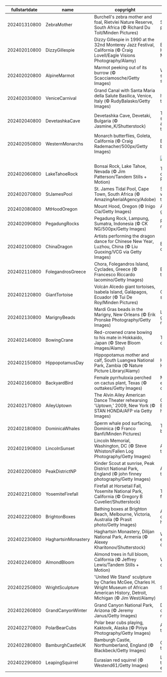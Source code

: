 |fullstartdate|name|copyright|title|image|
|--|--|--|--|--|
202401310800|ZebraMother|Burchell's zebra mother and foal, Rietvlei Nature Reserve, South Africa (© Richard Du Toit/Minden Pictures)|Stripe a pose|![](/en-US/2024/02/202401310800ZebraMother.jpg)|
202402010800|DizzyGillespie|Dizzy Gillespie in 1990 at the 32nd Monterey Jazz Festival, California (© Craig Lovell/Eagle Visions Photography/Alamy)|Black History Month|![](/en-US/2024/02/202402010800DizzyGillespie.jpg)|
202402020800|AlpineMarmot|Marmot peeking out of its burrow (© Scacciamosche/Getty Images)|Will Phil see his shadow?|![](/en-US/2024/02/202402020800AlpineMarmot.jpg)|
202402030800|VeniceCarnival|Grand Canal with Santa Maria della Salute Basilica, Venice, Italy (© RudyBalasko/Getty Images)|It's carnival time!|![](/en-US/2024/02/202402030800VeniceCarnival.jpg)|
202402040800|DevetashkaCave|Devetashka Cave, Devetaki, Bulgaria (© Jasmine_K/Shutterstock)|The skylights are a nice touch|![](/en-US/2024/02/202402040800DevetashkaCave.jpg)|
202402050800|WesternMonarchs|Monarch butterflies, Goleta, California (© Craig Rademacher/500px/Getty Images)|Butterfly ballet|![](/en-US/2024/02/202402050800WesternMonarchs.jpg)|
||||![](/en-US/2024/02/.jpg)|
202402060800|LakeTahoeRock|Bonsai Rock, Lake Tahoe, Nevada (© Jim Patterson/Tandem Stills + Motion)|Taking root on Bonsai Rock|![](/en-US/2024/02/202402060800LakeTahoeRock.jpg)|
202402070800|StJamesPool|St. James Tidal Pool, Cape Town, South Africa (© AmazingAerialAgency/Adobe)|Swimming with the tide|![](/en-US/2024/02/202402070800StJamesPool.jpg)|
202402080800|MtHoodOregon|Mount Hood, Oregon (© Inigo Cia/Getty Images)|A sleeping giant|![](/en-US/2024/02/202402080800MtHoodOregon.jpg)|
202402090800|PegadungRocks|Pegadung Rock, Lampung, Sumatra, Indonesia (© CK NG/500px/Getty Images)|Rocks and rolling surf|![](/en-US/2024/02/202402090800PegadungRocks.jpg)|
202402100800|ChinaDragon|Artists performing the dragon dance for Chinese New Year, Luzhou, China (© Liu Guoxing/VCG via Getty Images)|Enter the dragons|![](/en-US/2024/02/202402100800ChinaDragon.jpg)|
202402110800|FolegandrosGreece|Chora, Folegandros Island, Cyclades, Greece (© Francesco Riccardo Iacomino/Getty Images)|Elysium on the edge|![](/en-US/2024/02/202402110800FolegandrosGreece.jpg)|
202402120800|GiantTortoise|Volcán Alcedo giant tortoises, Isabela Island, Galápagos, Ecuador (© Tui De Roy/Minden Pictures)|Giants of science|![](/en-US/2024/02/202402120800GiantTortoise.jpg)|
202402130800|MarignyBeads|Mardi Gras beads in the Marigny, New Orleans (© Erik Pronske Photography/Getty Images)|Let the good times roll!|![](/en-US/2024/02/202402130800MarignyBeads.jpg)|
202402140800|BowingCrane|Red-crowned crane bowing to his mate in Hokkaido, Japan (© Steve Bloom Images/Alamy)|The dance of romance|![](/en-US/2024/02/202402140800BowingCrane.jpg)|
202402150800|HippopotamusDay|Hippopotamus mother and calf, South Luangwa National Park, Zambia (© Nature Picture Library/Alamy)|Happy Hippo Day!|![](/en-US/2024/02/202402150800HippopotamusDay.jpg)|
202402160800|BackyardBird|Female pyrrhuloxia perched on cactus plant, Texas (© outtakes/Getty Images)|Make every bird count|![](/en-US/2024/02/202402160800BackyardBird.jpg)|
202402170800|AileyUptown|The Alvin Ailey American Dance Theater rehearsing 'Uptown,' 2009, New York (© STAN HONDA/AFP via Getty Images)|Celebrating Black history|![](/en-US/2024/02/202402170800AileyUptown.jpg)|
202402180800|DominicaWhales|Sperm whale pod surfacing, Dominica (© Franco Banfi/Minden Pictures)|Taking a breather|![](/en-US/2024/02/202402180800DominicaWhales.jpg)|
202402190800|LincolnSunset|Lincoln Memorial, Washington, DC (© Steve Whiston/Fallen Log Photography/Getty Images)|A tribute at twilight|![](/en-US/2024/02/202402190800LincolnSunset.jpg)|
202402200800|PeakDistrictNP|Kinder Scout at sunrise, Peak District National Park, England (© john finney photography/Getty Images)|A park for the people|![](/en-US/2024/02/202402200800PeakDistrictNP.jpg)|
202402210800|YosemiteFirefall|Firefall at Horsetail Fall, Yosemite National Park, California (© Gregory B Cuvelier/Shutterstock)|The flaming|![](/en-US/2024/02/202402210800YosemiteFirefall.jpg)|
202402220800|BrightonBoxes|Bathing boxes at Brighton Beach, Melbourne, Victoria, Australia (© Prasit photo/Getty Images)|A bonanza of beach huts|![](/en-US/2024/02/202402220800BrightonBoxes.jpg)|
202402230800|HaghartsinMonastery|Haghartsin Monastery, Dilijan National Park, Armenia (© Alexey Kharitonov/Shutterstock)|Where eagles dance|![](/en-US/2024/02/202402230800HaghartsinMonastery.jpg)|
202402240800|AlmondBloom|Almond trees in full bloom, California (© Jeffrey Lewis/Tandem Stills + Motion)|Whispers of spring|![](/en-US/2024/02/202402240800AlmondBloom.jpg)|
202402250800|WrightSculpture|'United We Stand' sculpture by Charles McGee, Charles H. Wright Museum of African American History, Detroit, Michigan (© Jim West/Alamy)|Say it loud|![](/en-US/2024/02/202402250800WrightSculpture.jpg)|
202402260800|GrandCanyonWinter|Grand Canyon National Park, Arizona (© Jeremy Janus/Getty Images)|Deeply chasm-matic|![](/en-US/2024/02/202402260800GrandCanyonWinter.jpg)|
202402270800|PolarBearCubs|Polar bear cubs playing, Kaktovik, Alaska (© Piriya Photography/Getty Images)|An ice day to play|![](/en-US/2024/02/202402270800PolarBearCubs.jpg)|
202402280800|BamburghCastleUK|Bamburgh Castle, Northumberland, England (© Blackbeck/Getty Images)|Grow with the flow|![](/en-US/2024/02/202402280800BamburghCastleUK.jpg)|
202402290800|LeapingSquirrel|Eurasian red squirrel (© Westend61/Getty Images)|Leaping through an extra day|![](/en-US/2024/02/202402290800LeapingSquirrel.jpg)|

